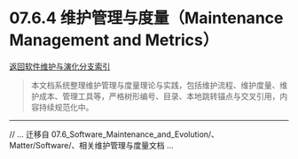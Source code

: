 # 07.6.4 维护管理与度量（Maintenance Management and Metrics）

[返回软件维护与演化分支索引](./README.md)

> 本文档系统整理维护管理与度量理论与实践，包括维护流程、维护度量、维护成本、管理工具等，严格树形编号、目录、本地跳转锚点与交叉引用，内容持续规范化中。

---

// ... 迁移自 07.6_Software_Maintenance_and_Evolution/、Matter/Software/、相关维护管理与度量文档 ...
